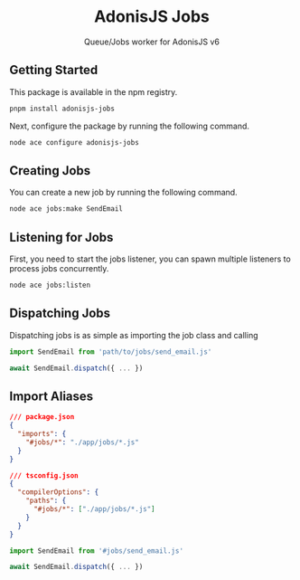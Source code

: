 <div align="center">
  <h1><b>AdonisJS Jobs</b></h1>

  <p>Queue/Jobs worker for AdonisJS v6</p>
</div>

## Getting Started

This package is available in the npm registry.

```bash
pnpm install adonisjs-jobs
```

Next, configure the package by running the following command.

```bash
node ace configure adonisjs-jobs
```

## Creating Jobs
You can create a new job by running the following command.
```sh
node ace jobs:make SendEmail
```

## Listening for Jobs

First, you need to start the jobs listener, you can spawn multiple listeners to process jobs concurrently.
```sh
node ace jobs:listen
```

## Dispatching Jobs

Dispatching jobs is as simple as importing the job class and calling
```ts
import SendEmail from 'path/to/jobs/send_email.js'

await SendEmail.dispatch({ ... })
```

## Import Aliases

```json
/// package.json
{
  "imports": {
    "#jobs/*": "./app/jobs/*.js"
  }
}
```

```json
/// tsconfig.json
{
  "compilerOptions": {
    "paths": {
      "#jobs/*": ["./app/jobs/*.js"]
    }
  }
}
```

```ts
import SendEmail from '#jobs/send_email.js'

await SendEmail.dispatch({ ... })
```